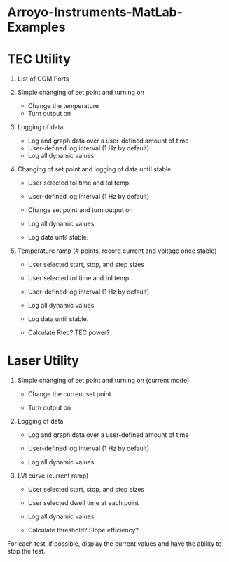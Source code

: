 # Arroyo-Instruments-MatLab-Examples

# TEC Utility

1. List of COM Ports

2. Simple changing of set point and turning on
    - Change the temperature
    - Turn output on

3. Logging of data
    - Log and graph data over a user-defined amount of time
    - User-defined log interval (1 Hz by default)
    - Log all dynamic values

4. Changing of set point and logging of data until stable
    - User selected tol time and tol temp

    - User-defined log interval (1 Hz by default)

    - Change set point and turn output on

    - Log all dynamic values

    - Log data until stable.

5. Temperature ramp (# points, record current and voltage once stable)
    - User selected start, stop, and step sizes

    - User selected tol time and tol temp

    - User-defined log interval (1 Hz by default)

    - Log all dynamic values

    - Log data until stable.

    - Calculate Rtec? TEC power?

# Laser Utility

1. Simple changing of set point and turning on (current mode)
    - Change the current set point

    - Turn output on

2. Logging of data
    - Log and graph data over a user-defined amount of time

    - User-defined log interval (1 Hz by default)

    - Log all dynamic values

3. LVI curve (current ramp)
    - User selected start, stop, and step sizes

    - User selected dwell time at each point

    - Log all dynamic values

    - Calculate threshold? Slope efficiency?

For each test, if possible, display the current values and have the ability to stop the test.